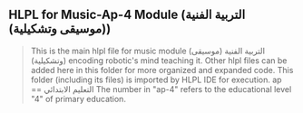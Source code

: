 ## HLPL for Music-Ap-4 Module (التربية الفنية (موسيقى وتشكيلية))
>This is the main hlpl file for music module (التربية الفنية (موسيقى وتشكيلية)) encoding robotic's mind teaching it.
>Other hlpl files can be added here in this folder for more organized and expanded code.
>This folder (including its files) is imported by HLPL IDE for execution.
>ap == التعليم الابتدائي
>The number in "ap-4" refers to the educational level "4" of primary education.
